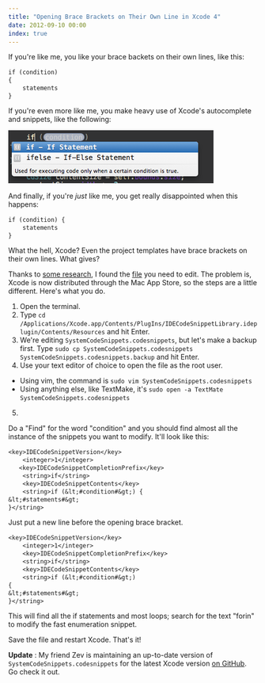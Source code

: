 ```yaml
---
title: "Opening Brace Brackets on Their Own Line in Xcode 4"
date: 2012-09-10 00:00
index: true
---
```


If you're like me, you like your brace backets on their own lines, like this:

```
if (condition)
{
    statements
}
```

If you're even more like me, you make heavy use of Xcode's autocomplete and snippets, like the following:

 ![](/img/import/blog/opening-brace-brackets-on-their-own-line-in-xcode-4/EB56DB5A74DD42C390BEDBDC90529BDB.png)

And finally, if you're _just_ like me, you get really disappointed when this happens:

```
if (condition) {
    statements
}
```

What the hell, Xcode? Even the project templates have brace brackets on their own lines. What gives?

Thanks to [some research](http://stackoverflow.com/questions/5324622/how-to-change-autocomplete-braces-in-xcode-4), I found the [file](http://forrst.com/posts/Put_that_where_it_might_belong_Xcode-PNL) you need to edit. The problem is, Xcode is now distributed through the Mac App Store, so the steps are a little different. Here's what you do.

1. Open the terminal. 
2. Type `cd /Applications/Xcode.app/Contents/PlugIns/IDECodeSnippetLibrary.ideplugin/Contents/Resources` and hit Enter.
3. We're editing `SystemCodeSnippets.codesnippets`, but let's make a backup first. Type `sudo cp SystemCodeSnippets.codesnippets SystemCodeSnippets.codesnippets.backup` and hit Enter.
4. Use your text editor of choice to open the file as the root user.
  - Using vim, the command is `sudo vim SystemCodeSnippets.codesnippets`
  - Using anything else, like TextMake, it's `sudo open -a TextMate SystemCodeSnippets.codesnippets`
5. 

Do a "Find" for the word "condition" and you should find almost all the instance of the snippets you want to modify. It'll look like this:

```
<key>IDECodeSnippetVersion</key>
    <integer>1</integer>
   <key>IDECodeSnippetCompletionPrefix</key>
    <string>if</string>
    <key>IDECodeSnippetContents</key>
    <string>if (&lt;#condition#&gt;) {
&lt;#statements#&gt;
}</string>
```

Just put a new line before the opening brace bracket.

```
<key>IDECodeSnippetVersion</key>
    <integer>1</integer>
    <key>IDECodeSnippetCompletionPrefix</key>
    <string>if</string>
    <key>IDECodeSnippetContents</key>
    <string>if (&lt;#condition#&gt;)
{
&lt;#statements#&gt;
}</string>
```

This will find all the if statements and most loops; search for the text "forin" to modify the fast enumeration snippet.

Save the file and restart Xcode. That's it!

**Update** : My friend Zev is maintaining an up-to-date version of `SystemCodeSnippets.codesnippets` for the latest Xcode version [on GitHub](https://github.com/sveinungkb/ios-convenience). Go check it out.

<!-- more -->
